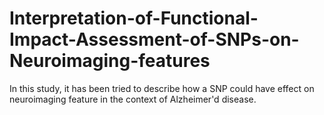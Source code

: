 # Interpretation-of-Functional-Impact-Assessment-of-SNPs-on-Neuroimaging-features
In this study, it has been tried to describe how a SNP could have effect on neuroimaging feature in the context of Alzheimer'd disease.
